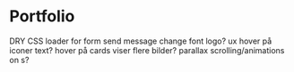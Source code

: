 # Portfolio




DRY CSS
loader for form send message
change font
logo?
ux hover på iconer text? 
hover på cards viser flere bilder?
parallax scrolling/animations on s?


